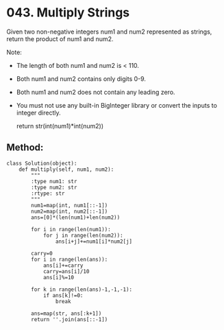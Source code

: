 # 043. Multiply Strings

Given two non-negative integers num1 and num2 represented as strings, return the product of num1 and num2.

Note:

- The length of both num1 and num2 is < 110.
- Both num1 and num2 contains only digits 0-9.
- Both num1 and num2 does not contain any leading zero.
- You must not use any built-in BigInteger library or convert the inputs to integer directly.

    
    return str(int(num1)*int(num2))
    
## Method:

    class Solution(object):
        def multiply(self, num1, num2):
            """
            :type num1: str
            :type num2: str
            :rtype: str
            """
            num1=map(int, num1[::-1])
            num2=map(int, num2[::-1])
            ans=[0]*(len(num1)+len(num2))
            
            for i in range(len(num1)):
                for j in range(len(num2)):
                    ans[i+j]+=num1[i]*num2[j]
            
            carry=0
            for i in range(len(ans)):
                ans[i]+=carry
                carry=ans[i]/10
                ans[i]%=10
            
            for k in range(len(ans)-1,-1,-1):
                if ans[k]!=0:
                    break
            
            ans=map(str, ans[:k+1])
            return ''.join(ans[::-1])